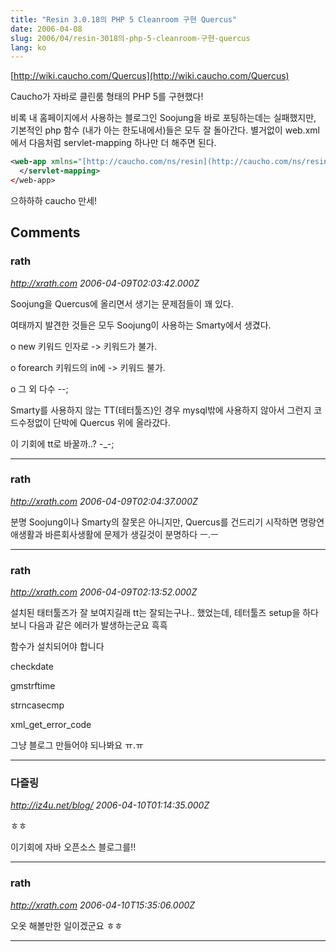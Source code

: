 ```yaml
---
title: "Resin 3.0.18의 PHP 5 Cleanroom 구현 Quercus"
date: 2006-04-08
slug: 2006/04/resin-3018의-php-5-cleanroom-구현-quercus
lang: ko
---
```


[http://wiki.caucho.com/Quercus](http://wiki.caucho.com/Quercus)

Caucho가 자바로 클린룸 형태의 PHP 5를  구현했다!

비록 내 홈페이지에서 사용하는 블로그인 Soojung을 바로 포팅하는데는 실패했지만, 기본적인 php 함수 (내가 아는 한도내에서)들은 모두 잘 돌아간다. 별거없이 web.xml 에서 다음처럼 servlet-mapping 하나만 더 해주면 된다.

```xml
<web-app xmlns="[http://caucho.com/ns/resin](http://caucho.com/ns/resin)">
  </servlet-mapping>
</web-app>
```

으하하하 caucho 만세!

## Comments

### rath
*http://xrath.com*
*2006-04-09T02:03:42.000Z*

Soojung을 Quercus에 올리면서 생기는 문제점들이 꽤 있다.

여태까지 발견한 것들은 모두 Soojung이 사용하는 Smarty에서 생겼다.

o new 키워드 인자로 -> 키워드가 불가.

o forearch 키워드의 in에 -> 키워드 불가.

o 그 외 다수 --;

Smarty를 사용하지 않는 TT(테터툴즈)인 경우 mysql밖에 사용하지 않아서 그런지 코드수정없이 단박에 Quercus 위에 올라갔다.

이 기회에 tt로 바꿀까..? -_-;

---

### rath
*http://xrath.com*
*2006-04-09T02:04:37.000Z*

분명 Soojung이나 Smarty의 잘못은 아니지만, Quercus를 건드리기 시작하면 명랑연애생활과 바른회사생활에 문제가 생길것이 분명하다 ㅡ.ㅡ

---

### rath
*http://xrath.com*
*2006-04-09T02:13:52.000Z*

설치된 태터툴즈가 잘 보여지길래 tt는 잘되는구나.. 했었는데, 테터툴즈 setup을 하다보니 다음과 같은 에러가 발생하는군요 흑흑

함수가 설치되어야 합니다 

checkdate 

gmstrftime 

strncasecmp 

xml_get_error_code 

그냥 블로그 만들어야 되나봐요 ㅠ.ㅠ

---

### 다즐링
*http://iz4u.net/blog/*
*2006-04-10T01:14:35.000Z*

ㅎㅎ 

이기회에 자바 오픈소스 블로그를!!

---

### rath
*http://xrath.com*
*2006-04-10T15:35:06.000Z*

오옷 해볼만한 일이겠군요 ㅎㅎ

---

